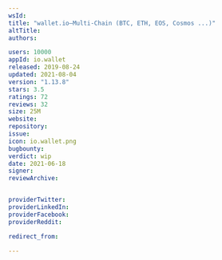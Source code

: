 ```yaml
---
wsId: 
title: "wallet.io—Multi-Chain (BTC, ETH, EOS, Cosmos ...)"
altTitle: 
authors:

users: 10000
appId: io.wallet
released: 2019-08-24
updated: 2021-08-04
version: "1.13.8"
stars: 3.5
ratings: 72
reviews: 32
size: 25M
website: 
repository: 
issue: 
icon: io.wallet.png
bugbounty: 
verdict: wip
date: 2021-06-18
signer: 
reviewArchive:


providerTwitter: 
providerLinkedIn: 
providerFacebook: 
providerReddit: 

redirect_from:

---
```



